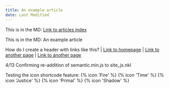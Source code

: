```yaml
---
title: An example article
date: Last Modified
---
```


This is in the MD: <a href="../">Link to articles index</a>

This is in the MD: An example article

How do I create a header with links like this? | <a href="../">Link to homepage</a> | <a href="../about/">Link to another page</a> | <a href="../markdown-sample/">Link to another page</a>

4/13 Confirming re-addition of semantic.min.js to site_js.nkl

Testing the icon shortcode feature: {% icon 'Fire' %} {% icon 'Time' %} {% icon 'Justice' %} {% icon 'Primal' %} {% icon 'Shadow' %}
